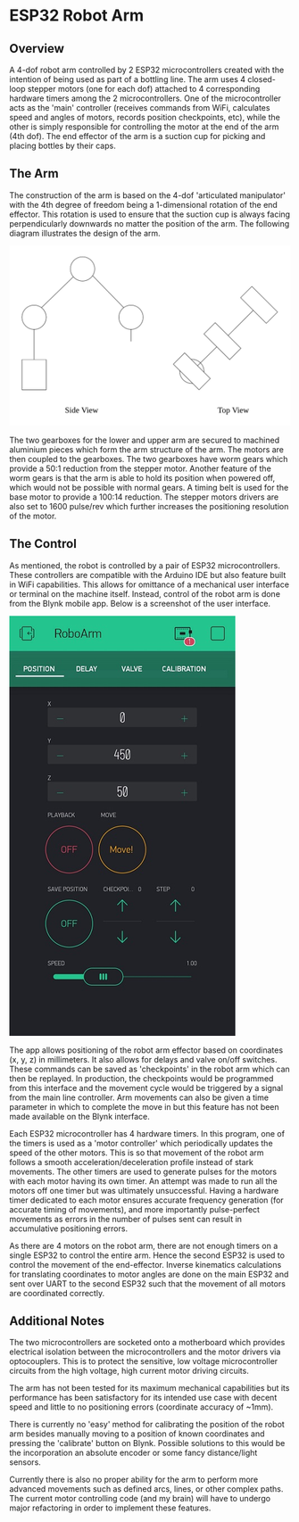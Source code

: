 # ESP32 Robot Arm
## Overview
A 4-dof robot arm controlled by 2 ESP32 microcontrollers created with the intention of being used as part of a bottling line. The arm uses 4 closed-loop stepper motors (one for each dof) attached to 4 corresponding hardware timers among the 2 microcontrollers. One of the microcontroller acts as the 'main' controller (receives commands from WiFi, calculates speed and angles of motors, records position checkpoints, etc), while the other is simply responsible for controlling the motor at the end of the arm (4th dof). The end effector of the arm is a suction cup for picking and placing bottles by their caps.

## The Arm
The construction of the arm is based on the 4-dof 'articulated manipulator' with the 4th degree of freedom being a 1-dimensional rotation of the end effector. This rotation is used to ensure that the suction cup is always facing perpendicularly downwards no matter the position of the arm. The following diagram illustrates the design of the arm.

![alt text](https://github.com/yhoo0007/RobotArm/blob/master/imgs/Design.png "Arm Design")

The two gearboxes for the lower and upper arm are secured to machined aluminium pieces which form the arm structure of the arm. The motors are then coupled to the gearboxes. The two gearboxes have worm gears which provide a 50:1 reduction from the stepper motor. Another feature of the worm gears is that the arm is able to hold its position when powered off, which would not be possible with normal gears. A timing belt is used for the base motor to provide a 100:14 reduction. The stepper motors drivers are also set to 1600 pulse/rev which further increases the positioning resolution of the motor.

## The Control
As mentioned, the robot is controlled by a pair of ESP32 microcontrollers. These controllers are compatible with the Arduino IDE but also feature built in WiFi capabilities. This allows for omittance of a mechanical user interface or terminal on the machine itself. Instead, control of the robot arm is done from the Blynk mobile app. Below is a screenshot of the user interface.

![alt text](https://github.com/yhoo0007/RobotArm/blob/master/imgs/Blynk_UI.jpg "Blynk UI")

The app allows positioning of the robot arm effector based on coordinates (x, y, z) in millimeters. It also allows for delays and valve on/off switches. These commands can be saved as 'checkpoints' in the robot arm which can then be replayed. In production, the checkpoints would be programmed from this interface and the movement cycle would be triggered by a signal from the main line controller. Arm movements can also be given a time parameter in which to complete the move in but this feature has not been made available on the Blynk interface.

Each ESP32 microcontroller has 4 hardware timers. In this program, one of the timers is used as a 'motor controller' which periodically updates the speed of the other motors. This is so that movement of the robot arm follows a smooth acceleration/deceleration profile instead of stark movements. The other timers are used to generate pulses for the motors with each motor having its own timer. An attempt was made to run all the motors off one timer but was ultimately unsuccessful. Having a hardware timer dedicated to each motor ensures accurate frequency generation (for accurate timing of movements), and more importantly pulse-perfect movements as errors in the number of pulses sent can result in accumulative positioning errors.

As there are 4 motors on the robot arm, there are not enough timers on a single ESP32 to control the entire arm. Hence the second ESP32 is used to control the movement of the end-effector. Inverse kinematics calculations for translating coordinates to motor angles are done on the main ESP32 and sent over UART to the second ESP32 such that the movement of all motors are coordinated correctly.

## Additional Notes
The two microcontrollers are socketed onto a motherboard which provides electrical isolation between the microcontrollers and the motor drivers via optocouplers. This is to protect the sensitive, low voltage microcontroller circuits from the high voltage, high current motor driving circuits.

The arm has not been tested for its maximum mechanical capabilities but its performance has been satisfactory for its intended use case with decent speed and little to no positioning errors (coordinate accuracy of ~1mm).

There is currently no 'easy' method for calibrating the position of the robot arm besides manually moving to a position of known coordinates and pressing the 'calibrate' button on Blynk. Possible solutions to this would be the incorporation an absolute encoder or some fancy distance/light sensors.

Currently there is also no proper ability for the arm to perform more advanced movements such as defined arcs, lines, or other complex paths. The current motor controlling code (and my brain) will have to undergo major refactoring in order to implement these features.
